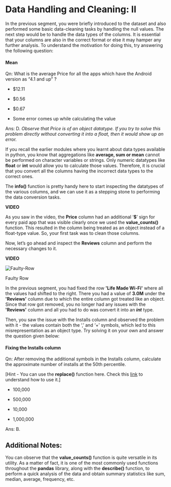 # Data Handling and Cleaning: II

In the previous segment, you were briefly introduced to the dataset and also performed some basic data-cleaning tasks by handling the null values. The next step would be to handle the data types of the columns. It is essential that your columns are also in the correct format or else it may hamper any further analysis. To understand the motivation for doing this, try answering the following question:

#### Mean

Qn: What is the average Price for all the apps which have the Android version as “4.1 and up” ?

- $12.11

- $0.56

- $0.67

- Some error comes up while calculating the value

Ans: D. *Observe that Price is of an object datatype. If you try to solve this problem directly without converting it into a float, then it would show up an error.*

If you recall the earlier modules where you learnt about data types available in python, you know that aggregations like **average, sum or mean** cannot be performed on character variables or strings. Only numeric datatypes like **float** or **int** would allow you to calculate those values. Therefore, it is crucial that you convert all the columns having the incorrect data types to the correct ones.

The **info()** function is pretty handy here to start inspecting the datatypes of the various columns, and we can use it as a stepping stone to performing the data conversion tasks.

**VIDEO**

As you saw in the video, the **Price** column had an additional ‘**$**’ sign for every paid app that was visible clearly once we used the **value_counts()** function. This resulted in the column being treated as an object instead of a float-type value. So, your first task was to clean those columns.

Now, let’s go ahead and inspect the **Reviews** column and perform the necessary changes to it.

**VIDEO**

![Faulty-Row](https://i.ibb.co/3cn9kLF/Faulty-Row.png)

Faulty Row

In the previous segment, you had fixed the row **'Life Made Wi-Fi'** where all the values had shifted to the right. There you had a value of **3.0M** under the **'Reviews'** column due to which the entire column got treated like an object. Since that row got removed, you no longer had any issues with the **'Reviews'** column and all you had to do was convert it into an ***int*** type.

Then, you saw the issue with the Installs column and observed the problem with it - the values contain both the ‘,’ and ‘+’ symbols, which led to this misrepresentation as an object type. Try solving it on your own and answer the question given below:

#### Fixing the Installs column

Qn: After removing the additional symbols in the Installs column, calculate the approximate number of installs at the 50th percentile.

[Hint - You can use the **replace()** function here. Check this [link](https://www.programiz.com/python-programming/methods/string/replace) to understand how to use it.]

- 100,000

- 500,000

- 10,000

- 1,000,000

Ans: B.

## **Additional Notes:**

You can observe that the **value_counts()** function is quite versatile in its utility. As a matter of fact, it is one of the most commonly used functions throughout the **pandas** library, along with the **describe()** function, to perform a quick analysis of the data and obtain summary statistics like sum, median, average, frequency, etc.
